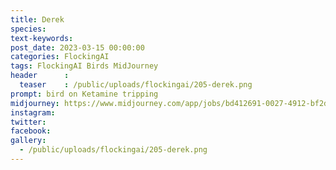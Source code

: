 ```yaml
---
title: Derek
species: 
text-keywords: 
post_date: 2023-03-15 00:00:00
categories: FlockingAI
tags: FlockingAI Birds MidJourney 
header      :
  teaser    : /public/uploads/flockingai/205-derek.png
prompt: bird on Ketamine tripping
midjourney: https://www.midjourney.com/app/jobs/bd412691-0027-4912-bf2d-b5c804ece77a
instagram: 
twitter: 
facebook: 
gallery: 
  - /public/uploads/flockingai/205-derek.png
---
```


